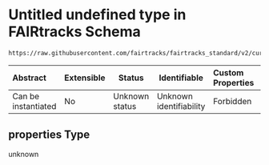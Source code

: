 # Untitled undefined type in FAIRtracks Schema

```txt
https://raw.githubusercontent.com/fairtracks/fairtracks_standard/v2/current/json/schema/fairtracks.schema.json#/properties/document/properties
```




| Abstract            | Extensible | Status         | Identifiable            | Custom Properties | Additional Properties | Access Restrictions | Defined In                                                                               |
| :------------------ | ---------- | -------------- | ----------------------- | :---------------- | --------------------- | ------------------- | ---------------------------------------------------------------------------------------- |
| Can be instantiated | No         | Unknown status | Unknown identifiability | Forbidden         | Allowed               | none                | [fairtracks.schema.json\*](../json/schema/fairtracks.schema.json "open original schema") |

## properties Type

unknown
